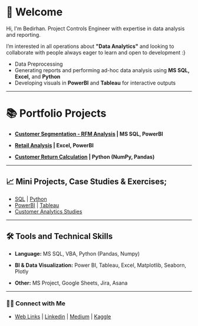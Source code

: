 
# 👋 Welcome

Hi, I'm Bedirhan. Project Controls Engineer with expertise in data analysis and reporting. 

I’m interested in all operations about **"Data Analytics"** and looking to collaborate with people always eager to learn and open to development :}

- Data Preprocessing 
- Generating reports and performing ad-hoc data analysis using **MS SQL, Excel,** and **Python**
- Developing visuals in **PowerBI** and **Tableau** for interactive outputs

-------------------------------------------------------------------


# 📚 Portfolio Projects

- **[Customer Segmentation - RFM Analysis](https://github.com/BedirK/Portfolio-Projects/tree/main/Customer%20Segmentation/RFM%20Analysis%20End-to-End/FLO) | MS SQL, PowerBI**

- **[Retail Analysis](https://github.com/BedirK/Portfolio-Projects/tree/main/Retail%20Analysis) | Excel, PowerBI**

- **[Customer Return Calculation](https://github.com/BedirK/Portfolio-Projects/tree/main/Customer%20Return%20Calculation) | Python (NumPy, Pandas)**
  
-------------------------------------------------------------------

## 📈 Mini Projects, Case Studies & Exercises;

- [SQL](https://github.com/BedirK/SQL-Projects-Studies) | [Python](https://github.com/BedirK/Python-Projects/tree/main)
- [PowerBI](https://github.com/BedirK/PowerBI-Projects) | [Tableau](https://github.com/BedirK/Tableau-Projects)
- [Customer Analytics Studies](https://github.com/BedirK/Customer-Analytics)

-------------------------------------------------------------------
  
## 🛠️ Tools and Technical Skills

   - **Language:** MS SQL, VBA, Python (Pandas, Numpy)
   
   - **BI & Data Visualization:** Power BI, Tableau, Excel, Matplotlib, Seaborn, Plotly
   
   - **Other:** MS Project, Google Sheets, Jira, Asana
-------------------------------------------------------------------

### 👋🏻 Connect with Me

- [Web Links](https://linktr.ee/bdrhn) | [Linkedin](https://www.linkedin.com/in/bedirhankelez/) | [Medium](https://medium.com/@bedir_) | [Kaggle](https://www.kaggle.com/bedirhankelez)

